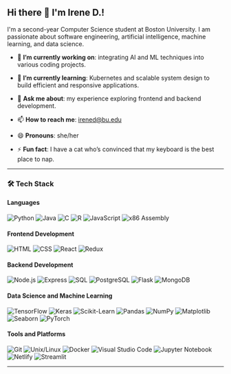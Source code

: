 ## Hi there 👋 I'm Irene D.!

I'm a second-year Computer Science student at Boston University. I am passionate about software engineering, artificial intelligence, machine learning, and data science. 


- 🔭 **I’m currently working on**: integrating AI and ML techniques into various coding projects.
  
- 🌱 **I’m currently learning**: Kubernetes and scalable system design to build efficient and responsive applications.
  
- 💬 **Ask me about**: my experience exploring frontend and backend development.
  
- 📫 **How to reach me**: [irened@bu.edu](mailto:irened@bu.edu)
  
- 😄 **Pronouns**: she/her
  
- ⚡ **Fun fact**: I have a cat who’s convinced that my keyboard is the best place to nap.

---

### 🛠️ Tech Stack

#### Languages
![Python](https://img.shields.io/badge/-Python-3776AB?style=flat&logo=python&logoColor=white)
![Java](https://img.shields.io/badge/-Java-007396?style=flat&logo=java&logoColor=white)
![C](https://img.shields.io/badge/-C-A8B9CC?style=flat&logo=c&logoColor=black)
![R](https://img.shields.io/badge/-R-276DC3?style=flat&logo=r&logoColor=white)
![JavaScript](https://img.shields.io/badge/-JavaScript-F7DF1E?style=flat&logo=javascript&logoColor=black)
![x86 Assembly](https://img.shields.io/badge/-x86%20Assembly-007ACC?style=flat)

#### Frontend Development
![HTML](https://img.shields.io/badge/-HTML-E34F26?style=flat&logo=html5&logoColor=white)
![CSS](https://img.shields.io/badge/-CSS-1572B6?style=flat&logo=css3&logoColor=white)
![React](https://img.shields.io/badge/-React-61DAFB?style=flat&logo=react&logoColor=black)
![Redux](https://img.shields.io/badge/-Redux-764ABC?style=flat&logo=redux&logoColor=white)

#### Backend Development
![Node.js](https://img.shields.io/badge/-Node.js-339933?style=flat&logo=node.js&logoColor=white)
![Express](https://img.shields.io/badge/-Express-000000?style=flat&logo=express&logoColor=white)
![SQL](https://img.shields.io/badge/-SQL-4479A1?style=flat&logo=postgresql&logoColor=white)
![PostgreSQL](https://img.shields.io/badge/-PostgreSQL-4169E1?style=flat&logo=postgresql&logoColor=white)
![Flask](https://img.shields.io/badge/-Flask-000000?style=flat&logo=flask&logoColor=white)
![MongoDB](https://img.shields.io/badge/-MongoDB-47A248?style=flat&logo=mongodb&logoColor=white)

#### Data Science and Machine Learning
![TensorFlow](https://img.shields.io/badge/-TensorFlow-FF6F00?style=flat&logo=tensorflow&logoColor=white)
![Keras](https://img.shields.io/badge/-Keras-D00000?style=flat&logo=keras&logoColor=white)
![Scikit-Learn](https://img.shields.io/badge/-Scikit%20Learn-F7931E?style=flat&logo=scikit-learn&logoColor=black)
![Pandas](https://img.shields.io/badge/-Pandas-150458?style=flat&logo=pandas&logoColor=white)
![NumPy](https://img.shields.io/badge/-NumPy-013243?style=flat&logo=numpy&logoColor=white)
![Matplotlib](https://img.shields.io/badge/-Matplotlib-1A202C?style=flat&logo=python&logoColor=white)
![Seaborn](https://img.shields.io/badge/-Seaborn-4C8CBF?style=flat&logo=python&logoColor=white)
![PyTorch](https://img.shields.io/badge/-PyTorch-EE4C2C?style=flat&logo=pytorch&logoColor=white)

#### Tools and Platforms
![Git](https://img.shields.io/badge/-Git-F05032?style=flat&logo=git&logoColor=white)
![Unix/Linux](https://img.shields.io/badge/-Linux-FCC624?style=flat&logo=linux&logoColor=black)
![Docker](https://img.shields.io/badge/-Docker-2496ED?style=flat&logo=docker&logoColor=white)
![Visual Studio Code](https://img.shields.io/badge/-VS%20Code-007ACC?style=flat&logo=visual-studio-code&logoColor=white)
![Jupyter Notebook](https://img.shields.io/badge/-Jupyter-F37626?style=flat&logo=jupyter&logoColor=white)
![Netlify](https://img.shields.io/badge/-Netlify-00C7B7?style=flat&logo=netlify&logoColor=white)
![Streamlit](https://img.shields.io/badge/-Streamlit-FF4B4B?style=flat&logo=streamlit&logoColor=white)

---
